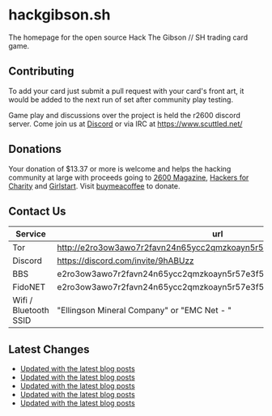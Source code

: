 # hackgibson.sh
The homepage for the open source Hack The Gibson // SH trading card game.


## Contributing

To add your card just submit a pull request with your card's front art, it would be added to the next run of set after community play testing.

Game play and discussions over the project is held the r2600 discord server. Come join us at [Discord](https://discord.com/invite/9hABUzz) or via IRC at https://www.scuttled.net/


## Donations

Your donation of $13.37 or more is welcome and helps the hacking community at large with proceeds going to [2600 Magazine](https://2600.com/), [Hackers for Charity](https://hackersforcharity.org) and [Girlstart](https://girlstart.org).  Visit [buymeacoffee](https://www.buymeacoffee.com/hackgibson.sh) to donate.


## Contact Us

Service | url
-|-
Tor | http://e2ro3ow3awo7r2favn24n65ycc2qmzkoayn5r57e3f56nvjwdcgg32ad.onion
Discord | https://discord.com/invite/9hABUzz
BBS | e2ro3ow3awo7r2favn24n65ycc2qmzkoayn5r57e3f56nvjwdcgg32ad.onion:23
FidoNET | e2ro3ow3awo7r2favn24n65ycc2qmzkoayn5r57e3f56nvjwdcgg32ad.onion:24554
Wifi / Bluetooth SSID | "Ellingson Mineral Company" or "EMC Net - <fidonet address>"

## Latest Changes
<!-- BLOG-POST-LIST:START -->
- [Updated with the latest blog posts](https://github.com/DFW2600/hackgibson.sh/commit/605c815ebfbda548e70ff7d38696fc0195871504)
- [Updated with the latest blog posts](https://github.com/DFW2600/hackgibson.sh/commit/d52f4f3bbfd547b22ea32904fa7f74d4607932f4)
- [Updated with the latest blog posts](https://github.com/DFW2600/hackgibson.sh/commit/496cc27733095af5b0109128c66083942725856c)
- [Updated with the latest blog posts](https://github.com/DFW2600/hackgibson.sh/commit/2cc15322b7052e5e9edd5beb68084ed079e2db94)
- [Updated with the latest blog posts](https://github.com/DFW2600/hackgibson.sh/commit/d1310c88ec7d80aab152c9cac46a1f97a9daf9d0)
<!-- BLOG-POST-LIST:END -->
